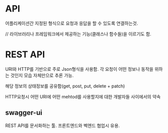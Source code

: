 # API
어플리케이션간 지정된 형식으로 요청과 응답을 할 수 있도록 연결하는것.

// 라이브러리나 프레임워크에서 제공하는 기능(클래스나 함수들)을 이르기도 함.

# REST API
  
URI와 HTTP를 기반으로 주로 Json형식을 사용함. 각 요청이 어떤 정보나 동작을 위하는 것인지 모습 자체만으로 추론 가능.

해당 정보의 상태정보를 공유함(get, post, put, delete  + patch)

HTTP요청시 어떤 URI에 어떤 mehtod를 사용할지에 대한 개발자들 사이에서의 약속

## swagger-ui

REST API를 문서화하는 툴. 프론트엔드와 벡엔드 협업시 유용.
